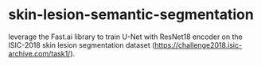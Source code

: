 # skin-lesion-semantic-segmentation
leverage the Fast.ai library to train U-Net with ResNet18 encoder on the ISIC-2018 skin lesion segmentation dataset (https://challenge2018.isic-archive.com/task1/).
